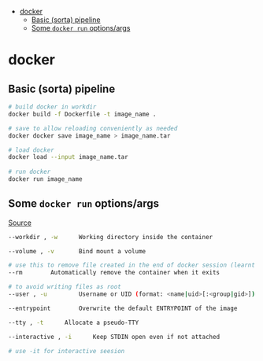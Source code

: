 - [docker](#docker)
    - [Basic (sorta) pipeline](#basic-sorta-pipeline)
    - [Some `docker run` options/args](#some-docker-run-optionsargs)


# docker


## Basic (sorta) pipeline

```sh
# build docker in workdir
docker build -f Dockerfile -t image_name .

# save to allow reloading conveniently as needed
docker docker save image_name > image_name.tar

# load docker
docker load --input image_name.tar
 
# run docker
docker run image_name
```


## Some `docker run` options/args

[Source](https://docs.docker.com/engine/reference/commandline/run/)

```sh
--workdir , -w 		Working directory inside the container

--volume , -v 		Bind mount a volume

# use this to remove file created in the end of docker session (learnt this the hard way)
--rm 		Automatically remove the container when it exits

# to avoid writing files as root 
--user , -u 		Username or UID (format: <name|uid>[:<group|gid>])

--entrypoint 		Overwrite the default ENTRYPOINT of the image

--tty , -t 		Allocate a pseudo-TTY

--interactive , -i 		Keep STDIN open even if not attached

# use -it for interactive seesion
```